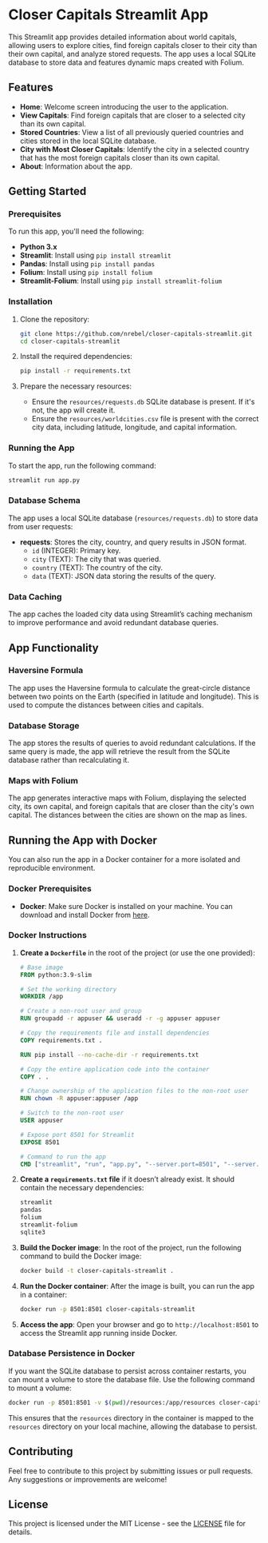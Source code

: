 
# Closer Capitals Streamlit App

This Streamlit app provides detailed information about world capitals, allowing users to explore cities, find foreign capitals closer to their city than their own capital, and analyze stored requests. The app uses a local SQLite database to store data and features dynamic maps created with Folium.

## Features

- **Home**: Welcome screen introducing the user to the application.
- **View Capitals**: Find foreign capitals that are closer to a selected city than its own capital.
- **Stored Countries**: View a list of all previously queried countries and cities stored in the local SQLite database.
- **City with Most Closer Capitals**: Identify the city in a selected country that has the most foreign capitals closer than its own capital.
- **About**: Information about the app.

## Getting Started

### Prerequisites

To run this app, you'll need the following:

- **Python 3.x**
- **Streamlit**: Install using `pip install streamlit`
- **Pandas**: Install using `pip install pandas`
- **Folium**: Install using `pip install folium`
- **Streamlit-Folium**: Install using `pip install streamlit-folium`

### Installation

1. Clone the repository:
   ```bash
   git clone https://github.com/nrebel/closer-capitals-streamlit.git
   cd closer-capitals-streamlit
   ```

2. Install the required dependencies:
   ```bash
   pip install -r requirements.txt
   ```

3. Prepare the necessary resources:
   - Ensure the `resources/requests.db` SQLite database is present. If it's not, the app will create it.
   - Ensure the `resources/worldcities.csv` file is present with the correct city data, including latitude, longitude, and capital information.

### Running the App

To start the app, run the following command:
```bash
streamlit run app.py
```

### Database Schema

The app uses a local SQLite database (`resources/requests.db`) to store data from user requests:

- **requests**: Stores the city, country, and query results in JSON format.
  - `id` (INTEGER): Primary key.
  - `city` (TEXT): The city that was queried.
  - `country` (TEXT): The country of the city.
  - `data` (TEXT): JSON data storing the results of the query.

### Data Caching

The app caches the loaded city data using Streamlit’s caching mechanism to improve performance and avoid redundant database queries.

## App Functionality

### Haversine Formula

The app uses the Haversine formula to calculate the great-circle distance between two points on the Earth (specified in latitude and longitude). This is used to compute the distances between cities and capitals.

### Database Storage

The app stores the results of queries to avoid redundant calculations. If the same query is made, the app will retrieve the result from the SQLite database rather than recalculating it.

### Maps with Folium

The app generates interactive maps with Folium, displaying the selected city, its own capital, and foreign capitals that are closer than the city's own capital. The distances between the cities are shown on the map as lines.

## Running the App with Docker

You can also run the app in a Docker container for a more isolated and reproducible environment.

### Docker Prerequisites

- **Docker**: Make sure Docker is installed on your machine. You can download and install Docker from [here](https://www.docker.com/products/docker-desktop).

### Docker Instructions

1. **Create a `Dockerfile`** in the root of the project (or use the one provided):

   ```Dockerfile
   # Base image
   FROM python:3.9-slim

   # Set the working directory
   WORKDIR /app

   # Create a non-root user and group
   RUN groupadd -r appuser && useradd -r -g appuser appuser

   # Copy the requirements file and install dependencies
   COPY requirements.txt .

   RUN pip install --no-cache-dir -r requirements.txt

   # Copy the entire application code into the container
   COPY . .

   # Change ownership of the application files to the non-root user
   RUN chown -R appuser:appuser /app

   # Switch to the non-root user
   USER appuser

   # Expose port 8501 for Streamlit
   EXPOSE 8501

   # Command to run the app
   CMD ["streamlit", "run", "app.py", "--server.port=8501", "--server.address=0.0.0.0"]
   ```

2. **Create a `requirements.txt` file** if it doesn’t already exist. It should contain the necessary dependencies:

   ```txt
   streamlit
   pandas
   folium
   streamlit-folium
   sqlite3
   ```

3. **Build the Docker image**:
   In the root of the project, run the following command to build the Docker image:
   
   ```bash
   docker build -t closer-capitals-streamlit .
   ```

4. **Run the Docker container**:
   After the image is built, you can run the app in a container:
   
   ```bash
   docker run -p 8501:8501 closer-capitals-streamlit
   ```

5. **Access the app**:
   Open your browser and go to `http://localhost:8501` to access the Streamlit app running inside Docker.

### Database Persistence in Docker

If you want the SQLite database to persist across container restarts, you can mount a volume to store the database file. Use the following command to mount a volume:

```bash
docker run -p 8501:8501 -v $(pwd)/resources:/app/resources closer-capitals-streamlit
```

This ensures that the `resources` directory in the container is mapped to the `resources` directory on your local machine, allowing the database to persist.

## Contributing

Feel free to contribute to this project by submitting issues or pull requests. Any suggestions or improvements are welcome!

## License

This project is licensed under the MIT License - see the [LICENSE](LICENSE) file for details.
